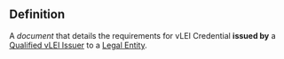 ## Definition
A _document_ that details the requirements for vLEI Credential **issued by** a [Qualified vLEI Issuer](term_qualified-vlei-issuer) to a [Legal Entity](term_legal-entity).